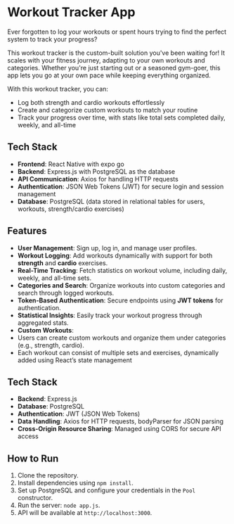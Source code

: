
# Workout Tracker App
Ever forgotten to log your workouts or spent hours trying to find the perfect system to track your progress? 

This workout tracker is the custom-built solution you've been waiting for!
It scales with your fitness journey, adapting to your own workouts and categories. Whether you're just starting out or a seasoned gym-goer, this app lets you go at your own pace while keeping everything organized.

With this workout tracker, you can:
- Log both strength and cardio workouts effortlessly
- Create and categorize custom workouts to match your routine
- Track your progress over time, with stats like total sets completed daily, weekly, and all-time

## Tech Stack

- **Frontend**: React Native with expo go
- **Backend**: Express.js with PostgreSQL as the database
- **API Communication**: Axios for handling HTTP requests
- **Authentication**: JSON Web Tokens (JWT) for secure login and session management
- **Database**: PostgreSQL (data stored in relational tables for users, workouts, strength/cardio exercises)

## Features

- **User Management**: Sign up, log in, and manage user profiles.
- **Workout Logging**: Add workouts dynamically with support for both **strength** and **cardio** exercises.
- **Real-Time Tracking**: Fetch statistics on workout volume, including daily, weekly, and all-time sets.
- **Categories and Search**: Organize workouts into custom categories and search through logged workouts.
- **Token-Based Authentication**: Secure endpoints using **JWT tokens** for authentication.
- **Statistical Insights**: Easily track your workout progress through aggregated stats.
- **Custom Workouts**:
- Users can create custom workouts and organize them under categories (e.g., strength, cardio).
- Each workout can consist of multiple sets and exercises, dynamically added using React’s state management

## Tech Stack

- **Backend**: Express.js
- **Database**: PostgreSQL
- **Authentication**: JWT (JSON Web Tokens)
- **Data Handling**: Axios for HTTP requests, bodyParser for JSON parsing
- **Cross-Origin Resource Sharing**: Managed using CORS for secure API access

## How to Run

1. Clone the repository.
2. Install dependencies using `npm install`.
3. Set up PostgreSQL and configure your credentials in the `Pool` constructor.
4. Run the server: `node app.js`.
5. API will be available at `http://localhost:3000`.
